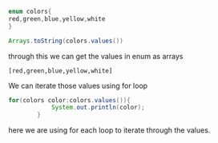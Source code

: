 
````java
enum colors{
red,green,blue,yellow,white
}

Arrays.toString(colors.values())
````
through this we can get the values in enum as arrays 

`[red,green,blue,yellow,white]`



We can iterate those values using for loop 


````java
for(colors color:colors.values()){
            System.out.println(color);
        }
````
here we are using for each loop to iterate through the values.